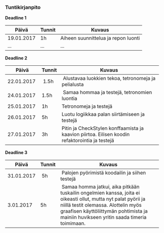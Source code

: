 ### Tuntikirjanpito

**Deadline 1**

Päivä | Tunnit | Kuvaus
--------------- | ----- | ------
19.01.2017 | 1h | Aiheen suunnittelua ja repon luonti
... | ... | ...


**Deadline 2**

Päivä | Tunnit | Kuvaus
--------------- | ----- | ------
22.01.2017 | 1.5h | Alustavaa luokkien tekoa, tetronomeja ja pelialusta
24.01.2017 | 1.5h | Samaa hommaa ja testejä, tetronomien luontia
25.01.2017 | 1h   | Tetronomeja ja testejä
26.01.2017 | 5h   | Luotu logiikkaa palan siirtämiseen ja testejä
27.01.2017 | 3h   | Pitin ja CheckStylen konffaamista ja kaavion piirtoa. Eilisen koodin refaktorointia ja testejä


**Deadline 3**

Päivä | Tunnit | Kuvaus
--------------- | ----- | ------
31.01.2017 | 5h | Palojen pyörimistä koodailin ja siihen testejä
3.01.2017 | 5h | Samaa homma jatkui, aika pitkään tuskailin ongelmien kanssa, joita ei oikeasti ollut, mutta nyt palat pyörii ja niillä testit olemassa. Alottelin myös graafisen käyttöliittymän pohtimista ja mainiin huvikseen yritin saada timeria toimimaan.

